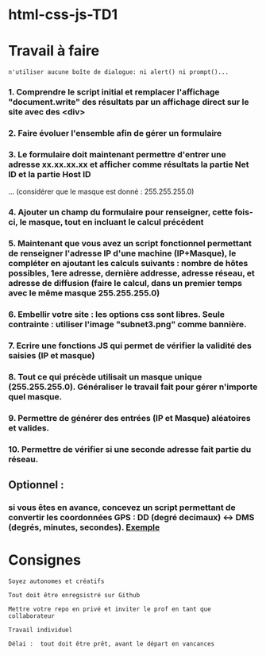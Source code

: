 # html-css-js-TD1

# Travail à faire
`n'utiliser aucune boîte de dialogue: ni alert() ni prompt()...`
### 1. Comprendre le script initial et remplacer l'affichage "document.write" des résultats par un affichage direct sur le site avec des \<div\>
### 2. Faire évoluer l'ensemble afin de gérer un formulaire
###  3. Le formulaire doit maintenant permettre d'entrer une adresse xx.xx.xx.xx et afficher comme résultats la partie Net ID et la partie Host ID
... (considérer que le masque est donné : 255.255.255.0)
###  4. Ajouter un champ du formulaire pour renseigner, cette fois-ci, le masque, tout en incluant le calcul précédent
###  5. Maintenant que vous avez un script fonctionnel permettant de renseigner l'adresse IP d'une machine (IP+Masque), le compléter en ajoutant les calculs suivants : nombre de hôtes possibles, 1ere adresse, dernière addresse, adresse réseau, et adresse de diffusion (faire le calcul, dans un premier temps avec le même masque 255.255.255.0)
###  6. Embellir votre site : les options css sont libres. Seule contrainte : utiliser l'image "subnet3.png" comme bannière.
###  7. Ecrire une fonctions JS qui permet de vérifier la validité des saisies (IP et masque)
###  8. Tout ce qui précède utilisait un masque unique (255.255.255.0). Généraliser le travail fait pour gérer n'importe quel masque.
###  9. Permettre de générer des entrées (IP et Masque) aléatoires et valides.
###  10. Permettre de vérifier si une seconde adresse fait partie du réseau. 



## Optionnel : 
### si vous êtes en avance, concevez un script permettant de convertir les coordonnées GPS : DD (degré decimaux) <-> DMS (degrés, minutes, secondes). [Exemple](https://gps-coordinates.org/coordinate-converter.php)

# Consignes

`Soyez autonomes et créatifs` 

`Tout doit être enregsistré sur Github`

`Mettre votre repo en privé et inviter le prof en tant que collaborateur`

`Travail individuel`

`Délai :  tout doit être prêt, avant le départ en vancances`

